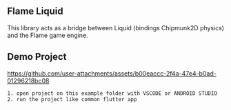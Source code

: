 ## Flame Liquid

This library acts as a bridge between Liquid (bindings Chipmunk2D physics) and the Flame game engine.

## Demo Project

https://github.com/user-attachments/assets/b00eaccc-2f4a-47e4-b0ad-01296218bc08

```
1. open project on this example folder with VSCODE or ANDROID STUDIO
2. run the project like common flutter app
```
